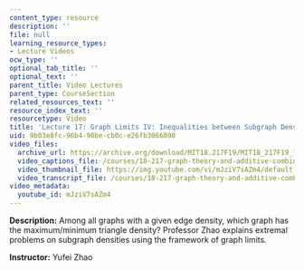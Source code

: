 ```yaml
---
content_type: resource
description: ''
file: null
learning_resource_types:
- Lecture Videos
ocw_type: ''
optional_tab_title: ''
optional_text: ''
parent_title: Video Lectures
parent_type: CourseSection
related_resources_text: ''
resource_index_text: ''
resourcetype: Video
title: 'Lecture 17: Graph Limits IV: Inequalities between Subgraph Densities  '
uid: 9b03e8fc-96b4-90be-cb0c-e26fb3066090
video_files:
  archive_url: https://archive.org/download/MIT18.217F19/MIT18_217F19_lec17_300k.mp4
  video_captions_file: /courses/18-217-graph-theory-and-additive-combinatorics-fall-2019/5052a79c0bd250dab2b5d8b790edb59e_mJziV7sAZm4.vtt
  video_thumbnail_file: https://img.youtube.com/vi/mJziV7sAZm4/default.jpg
  video_transcript_file: /courses/18-217-graph-theory-and-additive-combinatorics-fall-2019/cb7a6854f8c5a53aed67d36bee84b708_mJziV7sAZm4.pdf
video_metadata:
  youtube_id: mJziV7sAZm4
---
```


**Description:** Among all graphs with a given edge density, which graph has the maximum/minimum triangle density? Professor Zhao explains extremal problems on subgraph densities using the framework of graph limits.

**Instructor:** Yufei Zhao